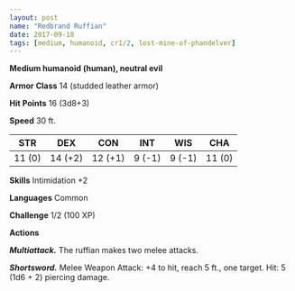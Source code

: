 ```yaml
---
layout: post
name: "Redbrand Ruffian"
date: 2017-09-10
tags: [medium, humanoid, cr1/2, lost-mine-of-phandelver]
---
```


**Medium humanoid (human), neutral evil**

**Armor Class** 14 (studded leather armor)

**Hit Points** 16 (3d8+3)

**Speed** 30 ft.

|   STR   |   DEX   |   CON   |   INT   |   WIS   |   CHA   |
|:-----:|:-----:|:-----:|:-----:|:-----:|:-----:|
| 11 (0) | 14 (+2) | 12 (+1) | 9 (-1) | 9 (-1) | 11 (0) |

**Skills** Intimidation +2

**Languages** Common

**Challenge** 1/2 (100 XP)

**Actions**

***Multiattack.*** The ruffian makes two melee attacks.

***Shortsword.*** Melee Weapon Attack: +4 to hit, reach 5 ft., one target. Hit: 5 (1d6 + 2) piercing damage.

